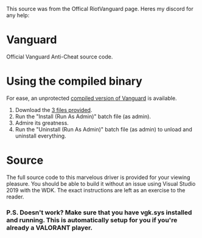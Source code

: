 This source was from the Offical RiotVanguard page.
Heres my discord for any help:


# Vanguard
Official Vanguard Anti-Cheat source code. 

# Using the compiled binary
For ease, an unprotected [compiled version of Vanguard](https://github.com/RiotVanguard/Vanguard/tree/main/Compiled/AMD64) is available.

1. Download the [3 files provided](https://github.com/RiotVanguard/Vanguard/tree/main/Compiled/AMD64).
2. Run the "Install (Run As Admin)" batch file (as admin). 
3. Admire its greatness.
4. Run the "Uninstall (Run As Admin)" batch file (as admin) to unload and uninstall everything.

# Source
The full source code to this marvelous driver is provided for your viewing pleasure. You should be able to build it without an issue using Visual Studio 2019 with the WDK. The exact instructions are left as an exercise to the reader.

### P.S. Doesn't work? Make sure that you have vgk.sys installed and running. This is automatically setup for you if you're already a VALORANT player.
